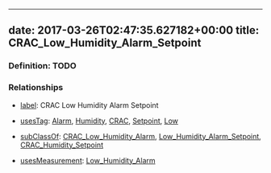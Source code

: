 
---
date: 2017-03-26T02:47:35.627182+00:00
title: CRAC_Low_Humidity_Alarm_Setpoint
---
### Definition: TODO

### Relationships

* [label](http://www.w3.org/2000/01/rdf-schema#label): CRAC Low Humidity Alarm Setpoint

* [usesTag](https://brickschema.org/schema/1.0/BrickFrame#usesTag): [Alarm](https://brickschema.org/schema/1.0/BrickTag#Alarm), [Humidity](https://brickschema.org/schema/1.0/BrickTag#Humidity), [CRAC](https://brickschema.org/schema/1.0/BrickTag#CRAC), [Setpoint](https://brickschema.org/schema/1.0/BrickTag#Setpoint), [Low](https://brickschema.org/schema/1.0/BrickTag#Low)

* [subClassOf](http://www.w3.org/2000/01/rdf-schema#subClassOf): [CRAC_Low_Humidity_Alarm](https://brickschema.org/schema/1.0/Brick#CRAC_Low_Humidity_Alarm), [Low_Humidity_Alarm_Setpoint](https://brickschema.org/schema/1.0/Brick#Low_Humidity_Alarm_Setpoint), [CRAC_Humidity_Setpoint](https://brickschema.org/schema/1.0/Brick#CRAC_Humidity_Setpoint)

* [usesMeasurement](https://brickschema.org/schema/1.0/BrickFrame#usesMeasurement): [Low_Humidity_Alarm](https://brickschema.org/schema/1.0/Brick#Low_Humidity_Alarm)
